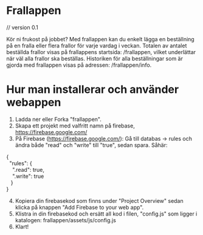 # Frallappen
// version 0.1

Kör ni frukost på jobbet?
Med frallappen kan du enkelt lägga en beställning på en fralla eller flera frallor för varje vardag i veckan. Totalen av antalet beställda frallor visas på frallappens startsida: /frallappen, vilket underlättar när väl alla frallor ska beställas.
Historiken för alla beställningar som är gjorda med frallappen visas på adressen: /frallappen/info.

# Hur man installerar och använder webappen
1. Ladda ner eller Forka "frallappen".
2. Skapa ett projekt med valfritt namn på firebase, https://firebase.google.com/
3. På Firebase (https://firebase.google.com/): Gå till databas -> rules och ändra både "read" och "write" till "true", sedan spara.
Såhär:

{<br />
&nbsp;&nbsp;"rules": {<br />
&nbsp;&nbsp;&nbsp;&nbsp;".read": true,<br />
&nbsp;&nbsp;&nbsp;&nbsp;".write": true<br />
&nbsp;&nbsp; }<br />
}<br />


4. Kopiera din firebasekod som finns under "Project Overview" sedan klicka på knappen "Add Firebase to your web app".
5. Klistra in din firebasekod och ersätt all kod i filen, "config.js" som ligger i katalogen: frallappen/assets/js/config.js
6. Klart!
